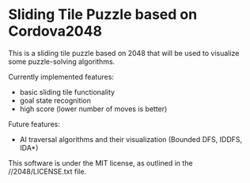 # Sliding Tile Puzzle based on Cordova2048
This is a sliding tile puzzle based on 2048 that will be used to visualize some puzzle-solving algorithms.

Currently implemented features:
- basic sliding tile functionality
- goal state recognition
- high score (lower number of moves is better)

Future features:
- AI traversal algorithms and their visualization (Bounded DFS, IDDFS, IDA*)

This software is under the MIT license, as outlined in the //2048/LICENSE.txt file.
